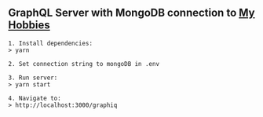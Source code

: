 ## GraphQL Server with MongoDB connection to [My Hobbies](https://github.com/iurii-kyrylenko/hobbies)

```
1. Install dependencies:
> yarn

2. Set connection string to mongoDB in .env

3. Run server:
> yarn start

4. Navigate to:
> http://localhost:3000/graphiq
```
